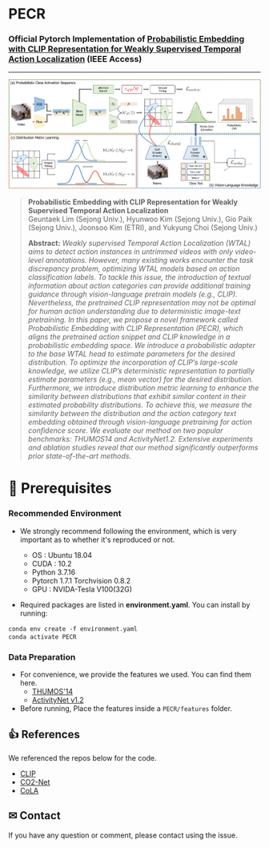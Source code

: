 # PECR

### Official Pytorch Implementation of [Probabilistic Embedding with CLIP Representation for Weakly Supervised Temporal Action Localization]() (IEEE Access)

---
<img src="figure.png" width="1280">

> **Probabilistic Embedding with CLIP Representation for Weakly Supervised Temporal Action Localization**<br>
> Geuntaek Lim (Sejong Univ.), Hyunwoo Kim (Sejong Univ.), Gio Paik (Sejong Univ.), Joonsoo Kim (ETRI), and Yukyung Choi (Sejong Univ.)
>
>
> **Abstract:** *Weakly supervised Temporal Action Localization (WTAL) aims to detect action instances in untrimmed videos with only video-level annotations. However, many existing works encounter the task discrepancy problem, optimizing WTAL models based on action classification labels. To tackle this issue, the introduction of textual information about action categories can provide additional training guidance through vision-language pretrain models (e.g., CLIP). Nevertheless, the pretrained CLIP representation may not be optimal for human action understanding due to deterministic image-text pretraining. In this paper, we propose a novel framework called Probabilistic Embedding with CLIP Representation (PECR), which aligns the pretrained action snippet and CLIP knowledge in a probabilistic embedding space. We introduce a probabilistic adapter to the base WTAL head to estimate parameters for the desired distribution. To optimize the incorporation of CLIP’s large-scale knowledge, we utilize CLIP’s deterministic representation to partially estimate parameters (e.g., mean vector) for the desired distribution. Furthermore, we introduce distribution metric learning to enhance the similarity between distributions that exhibit similar content in their estimated probability distributions. To achieve this, we measure the similarity between the distribution and the action category text embedding obtained through vision-language pretraining for action confidence score. We evaluate our method on two popular benchmarks: THUMOS14 and ActivityNet1.2. Extensive experiments and ablation studies reveal that our method significantly outperforms prior state-of-the-art methods.*


# 🔨 Prerequisites

### Recommended Environment
* We strongly recommend following the environment, which is very important as to whether it's reproduced or not.
  * OS : Ubuntu 18.04
  * CUDA : 10.2
  * Python 3.7.16
  * Pytorch 1.7.1 Torchvision 0.8.2
  * GPU : NVIDA-Tesla V100(32G)

* Required packages are listed in **environment.yaml**. You can install by running:

```
conda env create -f environment.yaml
conda activate PECR
```

### Data Preparation
* For convenience, we provide the features we used. You can find them here.
   * [THUMOS'14]()
   * [ActivityNet v1.2]()
* Before running, Place the features inside a ```PECR/features``` folder.

## 👍 References
We referenced the repos below for the code.
* [CLIP](https://github.com/openai/CLIP)
* [CO2-Net](https://github.com/harlanhong/MM2021-CO2-Net)
* [CoLA](https://github.com/zhang-can/CoLA)

## ✉ Contact
If you have any question or comment, please contact using the issue.
